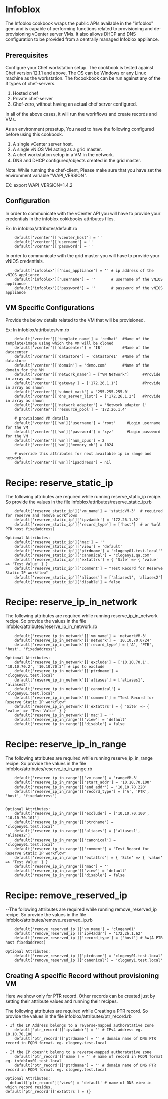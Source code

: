 Infoblox
=========

The Infoblox cookbook wraps the public APIs available in the "infoblox" gem and is capable of performing functions related to provisioning and de-provisioning vCenter server VMs. It also allows DHCP and DNS configuration to be provided from a centrally managed Infoblox appliance.

Prerequisites
-------------
Configure your Chef workstation setup. The cookbook is tested against Chef version 12.1.1 and above. The OS can be Windows or any Linux machine as the workstation. The focookbook can be run against any of the 3 types of chef-servers.

1. Hosted chef
2. Private chef-server
3. Chef-zero, without having an actual chef server configured. 

In all of the above cases, it will run the workflows and create records and VMs.

As an environment presetup, You need to have the following configured before using this cookbook.

1. A single vCenter server host.
2. A single vNIOS VM acting as a grid master.
3. A chef workstation setup in a VM in the network.
4. DNS and DHCP configured/objects created in the grid master.

Note: While running the chef-client, Please make sure that you have set the environment variable "WAPI_VERSION".

EX: export WAPI_VERSION=1.4.2

Configuration
-------------
In order to communicate with the vCenter API you will have to provide your credentials in the infoblox cokkbooks attributes files.

Ex: In infoblox/attributes/default.rb

		default['vcenter']['vcenter_host'] = ''
		default['vcenter']['username'] = ''
		default['vcenter']['password'] = ''

In order to communicate with the grid master you will have to provide your vNIOS credentials.

		default['infoblox']['nios_appliance'] = '' # ip address of the vNIOS appliance
		default['infoblox']['username'] = ''       # username of the vNIOS appliance
		default['infoblox']['password'] = ''       # password of the vNIOS appliance

VM Specific Configurations
--------------------------
Provide the below details related to the VM that will be provisioned.

Ex: In infoblox/attributes/vm.rb

		default['vcenter']['template_name'] = 'redhat'  #Name of the template/image using which the VM will be cloned
		default['vcenter']['datacenter'] = 'IB'	        #Name of the datacenter
		default['vcenter']['datastore'] = 'datastore1'  #Name of the datastore
		default['vcenter']['domain'] = 'demo.com'	    #Name of the domain for the VM
		default['vcenter']['network_name'] = ["VM Network"]      #Provide in array as shown
		default['vcenter']['gateway'] = ['172.26.1.1']	         #Provide in array as shown
		default['vcenter']['subnet_mask'] = '255.255.255.0'
		default['vcenter']['dns_server_list'] = ['172.26.1.2']   #Provide in array as shown
		default['vcenter']['network_adapter'] = 'Network adapter 1'
		default['vcenter']['resource_pool'] = '172.26.1.4'

		# provisioned VM details
		default['vcenter']['vm']['username'] = 'root'     #Login username for the VM
		default['vcenter']['vm']['password'] = 'xyz'	  #Login password for the VM
		default['vcenter']['vm']['num_cpus'] = 2
		default['vcenter']['vm']['memory_mb'] = 1024

		# override this attributes for next available ip in range and network.
		default['vcenter']['vm']['ipaddress'] = nil


Recipe: reserve_static_ip
==============================
The following attributes are required while running reserve_static_ip recipe. So provide the values in the file infoblox/attributes/reserve_static_ip.rb

		default['reserve_static_ip']['vm_name'] = 'staticVM-3'  # required for reserve and remove workflows
		default['reserve_static_ip']['ipv4addr'] = '172.26.1.52'
		default['reserve_static_ip']['record_type'] = ['host']  # or %w(A PTR host fixedaddress)
		
	Optional Attributes:
	    default['reserve_static_ip']['mac'] = ''
	    default['reserve_static_ip']['view'] = 'default'
		default['reserve_static_ip']['ptrdname'] = 'clogeny01.test.local''
	    default['reserve_static_ip']['canonical'] = 'clogeny1.qa.com'
		default['reserve_static_ip']['extattrs'] = { 'Site' => { 'value' => 'Test Value' } }
		default['reserve_static_ip']['comment'] = "Test Record for Reserve Static IP workflow"
		default['reserve_static_ip']['aliases'] = ['aliases1', 'aliases2']
		default['reserve_static_ip']['disable'] = false

Recipe: reserve_ip_in_network
=========================================
The following attributes are required while running reserve_ip_in_network recipe. So provide the values in the file infoblox/attributes/reserve_ip_in_network.rb
		
		default['reserve_ip_in_network']['vm_name'] = 'networkVM-3'
		default['reserve_ip_in_network']['network'] = '10.10.70.0/24'
		default['reserve_ip_in_network']['record_type'] = ['A', 'PTR', 'host', 'fixedaddress']

	Optional Attributes:
		default['reserve_ip_in_network']['exclude'] = ['10.10.70.1', '10.10.70.2', '10.10.70.3'] # ips to exclude
		default['reserve_ip_in_network']['ptrdname'] = 'clogeny01.test.local'
		default['reserve_ip_in_network']['aliases'] = ['aliases1', 'aliases2']
		default['reserve_ip_in_network']['canonical'] = 'clogeny01.test.local'
		default['reserve_ip_in_network']['comment'] = "Test Record for Reserve Static IP workflow"
		default['reserve_ip_in_network']['extattrs'] = { 'Site' => { 'value' => 'Test Value' } }
		default['reserve_ip_in_network']['mac'] = ''
		default['reserve_ip_in_range']['view'] = 'default'
		default['reserve_ip_in_range']['disable'] = false


Recipe: reserve_ip_in_range
=========================================
The following attributes are required while running reserve_ip_in_range recipe. So provide the values in the file infoblox/attributes/reserve_ip_in_range.rb	 

		default['reserve_ip_in_range']['vm_name'] = 'rangeVM-3'
		default['reserve_ip_in_range']['start_addr'] = '10.10.70.100'
		default['reserve_ip_in_range']['end_addr'] = '10.10.70.220'
		default['reserve_ip_in_range']['record_type'] = ['A', 'PTR', 'host', 'fixedaddress']
		

	Optional Attributes:
		default['reserve_ip_in_range']['exclude'] = ['10.10.70.100', '10.10.70.101']
		default['reserve_ip_in_range']['ptrdname'] = 'clogeny01.test.local'
		default['reserve_ip_in_range']['aliases'] = ['aliases1', 'aliases2']
		default['reserve_ip_in_range']['canonical'] = 'clogeny01.test.local'
		default['reserve_ip_in_range']['comment'] = "Test Record for Reserve Static IP workflow"
		default['reserve_ip_in_range']['extattrs'] = { 'Site' => { 'value' => 'Test Value' } }
		default['reserve_ip_in_range']['mac'] = ''
		default['reserve_ip_in_range']['view'] = 'default'
		default['reserve_ip_in_range']['disable'] = false


Recipe: remove_reserved_ip
=========================================
--The following attributes are required while running remove_reserved_ip recipe. So provide the values in the file infoblox/attributes/remove_reserved_ip.rb

		default['remove_reserved_ip']['vm_name'] = 'clogeny01'
		default['remove_reserved_ip']['ipv4addr'] = '172.26.1.62'
		default['remove_reserved_ip']['record_type'] = ['host'] # %w(A PTR host fixedaddress)

	Optional Attributes:	
		default['remove_reserved_ip']['ptrdname'] = 'clogeny01.test.local'
		default['remove_reserved_ip']['canonical'] = 'clogeny1.test.local'
		

Creating A specific Record without provisioning VM
--------------------------------------------------

Here we show only for PTR record. Other records can be created just by setting their attribute values and running their recipes.

The following attributes are required while Creating a PTR record. So provide the values in the file infoblox/attributes/ptr_record.rb 

	- If the IP Address belongs to a reverse-mapped authoratative zone 
		default['ptr_record']['ipv4addr'] = '' # IPv4 address eg. 10.10.70.100
		default['ptr_record']['ptrdname'] = '' # domain name of DNS PTR record in FQDN format. eg. clogeny.test.local

	- If the IP doesn't belong to a reverse-mapped authoratative zone 
		default['ptr_record']['name'] = '' # name of record in FQDN format eg. infoblox01.test.local
		default['ptr_record']['ptrdname'] = '' # domain name of DNS PTR record in FQDN format. eg. clogeny.test.local

	Optional Attributes:
	  default['ptr_record']['view'] = 'default' # name of DNS view in which record resides.
    default['ptr_record']['extattrs'] = {}
